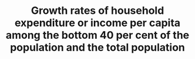 ---
actual_indicator_available: Growth rate of income per capita for the total population.
actual_indicator_available_description: Growth rate of income per capita for the total
  population.
comments_and_limitations: Information on per capita income among the bottom 40% of
  the population is not immediately available.
computation_units: percent change
data_non_statistical: false
date_metadata_updated: October 2017
date_of_national_source_publication: September 2017
goal_meta_link: http://unstats.un.org/sdgs/files/metadata-compilation/Metadata-Goal-10.pdf
graph: longitudinal
graph_negative: true
graph_title: US growth rate of income per capita for the total population
graph_type: line
has_metadata: true
indicator: 10.1.1
indicator_definition: Real disposable household income is the sum of wages and salaries,
  mixed income, net property income, net current transfers and social benefits other
  than social transfers in kind, less taxes on income and wealth and social security
  contributions, after adjustment for price changes.
indicator_name: Growth rates of household expenditure or income per capita among the
  bottom 40 per cent of the population and the total population
indicator_sort_order: 10-01-01
indicator_variable: growrate_hhexp
layout: indicator
national_geographical_coverage: United States
periodicity: Annual
permalink: /10-1-1/
published: true
reporting_status: complete
scheduled_update_by_national_source: September 2018
sdg_goal: 10
source_active_1: true
source_agency_staff_email_1: brian.e.glassman@census.gov
source_agency_staff_name_1: Brian Glassman
source_agency_survey_dataset_1: CPS ASEC
source_notes_1: null
source_organisation_1: CPS ASEC
source_title_1: null
source_url_1: https://www.census.gov/programs-surveys/cps.html
target: By 2030, progressively achieve and sustain income growth of the bottom 40
  per cent of the population at a rate higher than the national average.
target_id: '10.1'
time_period: 2000-2016
title: Growth rates of household expenditure or income per capita among the bottom
  40 per cent of the population and the total population
un_custodial_agency: World Bank
un_designated_tier: '2'
us_method_of_computation: Percent change in income per capita.
variable_description: null
variable_notes: null
---